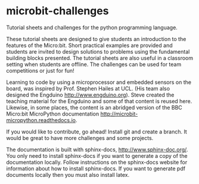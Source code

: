 # microbit-challenges
Tutorial sheets and challenges for the python programming language.

These tutorial sheets are designed to give students an introduction to the features of the
Micro:bit.  Short practical examples are provided and students are invited to design solutions to problems
using the fundamental building blocks presented. The tutorial sheets are also useful in a classroom setting when students are offline.
The challenges can be used for team competitions or just for fun!


Learning to code by using a microprocessor and embedded sensors 
on the board, was inspired by Prof. Stephen Hailes at UCL. (His team also designed the Engduino <http://www.engduino.org>).
Steve created the teaching material for the 
Engduino and some of that content is reused here.
Likewise, in some places, the content is an abridged version of the
BBC Micro:bit MicroPython documentation <http://microbit-micropython.readthedocs.io>.


If you would like to contribute, go ahead! Install git and create a branch. It would be great to have more challenges and some projects.

The documentation is built with sphinx-docs, http://www.sphinx-doc.org/. You only need to install sphinx-docs
if you want to generate a copy of the documentation locally. Follow instructions on the sphinx-docs website
 for information about how to install sphinx-docs. If you want to generate pdf documents locally then you must also install latex.






